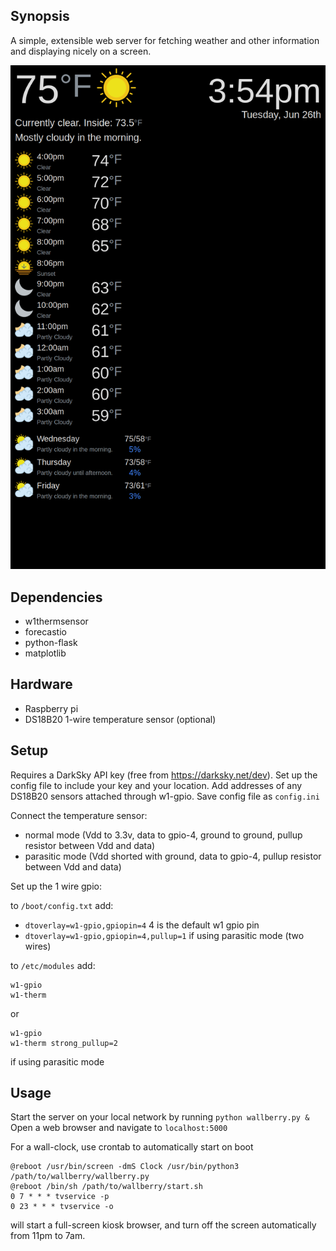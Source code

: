 ## Synopsis

A simple, extensible web server for fetching weather and other information and displaying nicely on a screen.

![example image](https://github.com/leoscholl/wallberry/blob/master/2018-06-26-155531_1050x1680_scrot.png)

## Dependencies

* w1thermsensor
* forecastio
* python-flask
* matplotlib

## Hardware

* Raspberry pi
* DS18B20 1-wire temperature sensor (optional)

## Setup

Requires a DarkSky API key (free from https://darksky.net/dev). 
Set up the config file to include your key and your location. Add addresses of any DS18B20 sensors attached through w1-gpio. Save config file as `config.ini`

Connect the temperature sensor:

* normal mode (Vdd to 3.3v, data to gpio-4, ground to ground, pullup resistor between Vdd and data)
* parasitic mode (Vdd shorted with ground, data to gpio-4, pullup resistor between Vdd and data)

Set up the 1 wire gpio:

to `/boot/config.txt` add:

* ```dtoverlay=w1-gpio,gpiopin=4``` 4 is the default w1 gpio pin
* ```dtoverlay=w1-gpio,gpiopin=4,pullup=1``` if using parasitic mode (two wires)

to `/etc/modules` add:

```
w1-gpio
w1-therm
```

or
 
```
w1-gpio
w1-therm strong_pullup=2
```
if using parasitic mode

## Usage

Start the server on your local network by running `python wallberry.py &`
Open a web browser and navigate to `localhost:5000`

For a wall-clock, use crontab to automatically start on boot

```
@reboot /usr/bin/screen -dmS Clock /usr/bin/python3 /path/to/wallberry/wallberry.py
@reboot /bin/sh /path/to/wallberry/start.sh
0 7 * * * tvservice -p
0 23 * * * tvservice -o
```
will start a full-screen kiosk browser, and turn off the screen automatically from 11pm to 7am.
